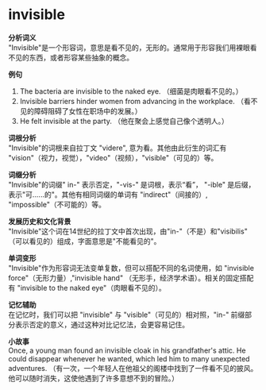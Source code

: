 # invisible

**分析词义**  
"Invisible"是一个形容词，意思是看不见的，无形的。通常用于形容我们用裸眼看不见的东西，或者形容某些抽象的概念。

  

**例句**

  

1.  The bacteria are invisible to the naked eye. （细菌是肉眼看不见的。）
2.  Invisible barriers hinder women from advancing in the workplace. （看不见的障碍阻碍了女性在职场中的发展。）
3.  He felt invisible at the party. （他在聚会上感觉自己像个透明人。）

  

**词根分析**  
"Invisible"的词根来自拉丁文 "videre", 意为看。其他由此衍生的词汇有 "vision"（视力，视觉），"video"（视频），"visible"（可见的）等。

  

**词缀分析**  
"Invisible"的词缀" in-" 表示否定，"-vis-" 是词根，表示“看”， "-ible" 是后缀，表示"可......的"。其他有相同词缀的单词有 "indirect"（间接的）, "impossible"（不可能的）等。

  

**发展历史和文化背景**  
"Invisible"这个词在14世纪的拉丁文中首次出现，由"in-"（不是）和"visibilis" （可以看见的）组成，字面意思是"不能看见的"。

  

**单词变形**  
"Invisible"作为形容词无法变单复数，但可以搭配不同的名词使用，如 "invisible force"（无形力量）,"invisible hand" （无形手，经济学术语）。相关的固定搭配有 "invisible to the naked eye"（肉眼看不见的）。

  

**记忆辅助**  
在记忆时，我们可以把 "invisible" 与 "visible"（可见的）相对照，"in-" 前缀部分表示否定的意义，通过这种对比记忆法，会更容易记住。

  

**小故事**  
Once, a young man found an invisible cloak in his grandfather's attic. He could disappear whenever he wanted, which led him to many unexpected adventures. （有一次，一个年轻人在他祖父的阁楼中找到了一件看不见的披风。他可以随时消失，这使他遇到了许多意想不到的冒险。）
